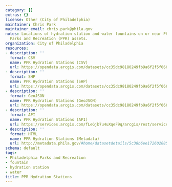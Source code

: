 ```yaml
---
category: []
extras: {}
license: Other (City of Philadelphia)
maintainer: Chris Park
maintainer_email: chris.park@phila.gov
notes: Locations of hydration station and water fountains on or near Philadelphia
  Parks and Recreation (PPR) assets.
organization: City of Philadelphia
resources:
- description: ''
  format: CSV
  name: PPR Hydration Stations (CSV)
  url: https://opendata.arcgis.com/datasets/cc35dc98180249fb9a6f2f5f06657df1_0.csv
- description: ''
  format: SHP
  name: PPR Hydration Stations (SHP)
  url: https://opendata.arcgis.com/datasets/cc35dc98180249fb9a6f2f5f06657df1_0.geojson
- description: ''
  format: GeoJSON
  name: PPR Hydration Stations (GeoJSON)
  url: https://opendata.arcgis.com/datasets/cc35dc98180249fb9a6f2f5f06657df1_0.geojson
- description: ''
  format: API
  name: PPR Hydration Stations (API)
  url: https://services.arcgis.com/fLeGjb7u4uXqeF9q/arcgis/rest/services/PPR_Hydration_Stations/FeatureServer/0/query?outFields=*&where=1%3D1
- description: ''
  format: HTML
  name: PPR Hydration Stations (Metadata)
  url: http://metadata.phila.gov/#home/datasetdetails/5c38b6ee1726020857ac5473/representationdetails/5c38b6f01726020857ac5477/
schema: default
tags:
- Philadelphia Parks and Recreation
- fountain
- hydration station
- water
title: PPR Hydration Stations
---
```

